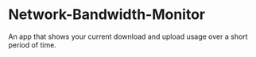 # Network-Bandwidth-Monitor
An app that shows your current download and upload usage over a short period of time.
